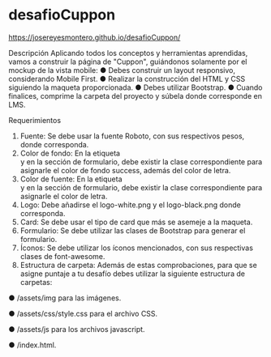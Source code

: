 # desafioCuppon
https://josereyesmontero.github.io/desafioCuppon/

Descripción
Aplicando todos los conceptos y herramientas aprendidas, vamos a construir la página de
"Cuppon", guiándonos solamente por el mockup de la vista mobile:
● Debes construir un layout responsivo, considerando Mobile First.
● Realizar la construcción del HTML y CSS siguiendo la maqueta proporcionada.
● Debes utilizar Bootstrap.
● Cuando finalices, comprime la carpeta del proyecto y súbela donde corresponde en LMS.

Requerimientos
1. Fuente: Se debe usar la fuente Roboto, con sus respectivos pesos, donde
corresponda.
2. Color de fondo: En la etiqueta <nav> y en la sección de formulario, debe existir la
clase correspondiente para asignarle el color de fondo success, además del color de
letra.
3. Color de fuente: En la etiqueta <nav> y en la sección de formulario, debe existir la
clase correspondiente para asignarle el color de letra.
4. Logo: Debe añadirse el logo-white.png y el logo-black.png donde corresponda.
5. Card: Se debe usar el tipo de card que más se asemeje a la maqueta.
6. Formulario: Se debe utilizar las clases de Bootstrap para generar el formulario.
7. Íconos: Se debe utilizar los íconos mencionados, con sus respectivas clases de
font-awesome.
8. Estructura de carpeta: Además de estas comprobaciones, para que se asigne puntaje
a tu desafío debes utilizar la siguiente estructura de carpetas:
  
  ● /assets/img para las imágenes.

  ● /assets/css/style.css para el archivo CSS.

  ● /assets/js para los archivos javascript.

  ● /index.html.
